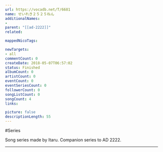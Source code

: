 ```yaml
---
url: https://vocadb.net/T/6681
name: せいれき２５２５ねん
additionalNames: 
- 
parent: "[[ad-2222]]"
related:

mappedNicoTags:

newTargets:
- all
commentCount: 0
createDate: 2018-05-07T06:57:02
status: Finished
albumCount: 0
artistCount: 0
eventCount: 0
eventSeriesCount: 0
followerCount: 0
songListCount: 0
songCount: 4
links: 

picture: false
descriptionLength: 55
---
```


#Series

Song series made by Itaru. Companion series to AD 2222.

---

